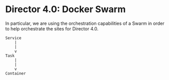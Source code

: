 # Director 4.0: Docker Swarm

In particular, we are using the orchestration capabilities of a Swarm in order to help orchestrate the sites for Director 4.0.

```
Service
    |
    |
    v
Task
    |
    |
    v
Container

```
